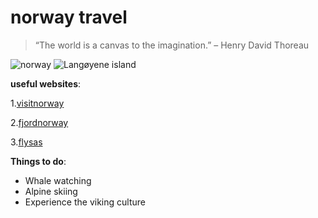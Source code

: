 # norway travel

>“The world is a canvas to the imagination.” – Henry David Thoreau

![norway](https://images.pexels.com/photos/1940038/pexels-photo-1940038.jpeg?auto=compress&cs=tinysrgb&w=800)
![Langøyene island](https://assets.simpleviewcms.com/simpleview/image/fetch/c_fill,h_1080,w_1920/f_jpg/q_65/https://media.newmindmedia.com/TellUs/image/%3Ffile%3DDJI_0749_112534413.jpg&dh%3D533&dw%3D800&cropX%3D0&cropY%3D48&cropH%3D800&cropW%3D1200&t%3D4)



**useful websites**:

1.[visitnorway](https://www.visitnorway.com/)
  
2.[fjordnorway](https://www.fjordnorway.com/en)
  
3.[flysas](https://www.flysas.com/)



**Things to do**:

* Whale watching
* Alpine skiing
* Experience the viking culture







